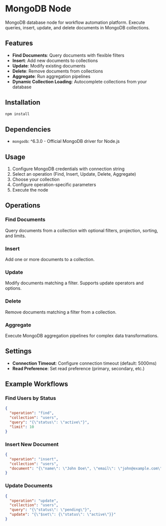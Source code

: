 # MongoDB Node

MongoDB database node for workflow automation platform. Execute queries, insert, update, and delete documents in MongoDB collections.

## Features

- **Find Documents**: Query documents with flexible filters
- **Insert**: Add new documents to collections
- **Update**: Modify existing documents
- **Delete**: Remove documents from collections
- **Aggregate**: Run aggregation pipelines
- **Dynamic Collection Loading**: Autocomplete collections from your database

## Installation

```bash
npm install
```

## Dependencies

- `mongodb`: ^6.3.0 - Official MongoDB driver for Node.js

## Usage

1. Configure MongoDB credentials with connection string
2. Select an operation (Find, Insert, Update, Delete, Aggregate)
3. Choose your collection
4. Configure operation-specific parameters
5. Execute the node

## Operations

### Find Documents
Query documents from a collection with optional filters, projection, sorting, and limits.

### Insert
Add one or more documents to a collection.

### Update
Modify documents matching a filter. Supports update operators and options.

### Delete
Remove documents matching a filter from a collection.

### Aggregate
Execute MongoDB aggregation pipelines for complex data transformations.

## Settings

- **Connection Timeout**: Configure connection timeout (default: 5000ms)
- **Read Preference**: Set read preference (primary, secondary, etc.)

## Example Workflows

### Find Users by Status
```json
{
  "operation": "find",
  "collection": "users",
  "query": "{\"status\": \"active\"}",
  "limit": 10
}
```

### Insert New Document
```json
{
  "operation": "insert",
  "collection": "users",
  "document": "{\"name\": \"John Doe\", \"email\": \"john@example.com\"}"
}
```

### Update Documents
```json
{
  "operation": "update",
  "collection": "users",
  "query": "{\"status\": \"pending\"}",
  "update": "{\"$set\": {\"status\": \"active\"}}"
}
```
